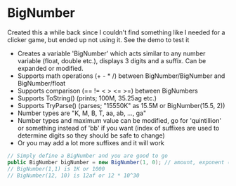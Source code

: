 # BigNumber
 Created this a while back since I couldn't find something like I needed for a clicker game, but ended up not using it. See the demo to test it
 
 - Creates a variable 'BigNumber' which acts similar to any number variable (float, double etc.), displays 3 digits and a suffix. Can be expanded or modified.
 - Supports math operations (+ - * /) between BigNumber/BigNumber and BigNumber/float
 - Supports comparison (== != < > <= >=) between BigNumbers
 - Supports ToString() (prints; 100M, 35.25ag etc.)
 - Supports TryParse() (parses; "15550K" as 15.5M or BigNumber(15.5, 2))
 - Number types are "K, M, B, T, aa, ab, ..., ga"
 - Number types and maximum value can be modified, go for 'quintillion' or something instead of 'bb' if you want (index of suffixes are used to determine digits so they should be safe to change)
 - Or you may add a lot more suffixes and it will work

```csharp
// Simply define a BigNumber and you are good to go
public BigNumber bigNumber = new BigNumber(1, 0); // amount, exponent (^3)
// BigNumber(1,1) is 1K or 1000
// BigNumber(12, 10) is 12af or 12 * 10^30
```
